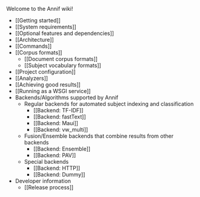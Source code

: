Welcome to the Annif wiki!

* [[Getting started]]
* [[System requirements]]
* [[Optional features and dependencies]]
* [[Architecture]]
* [[Commands]]
* [[Corpus formats]]
  * [[Document corpus formats]]
  * [[Subject vocabulary formats]]
* [[Project configuration]]
* [[Analyzers]]
* [[Achieving good results]]
* [[Running as a WSGI service]]
* Backends/Algorithms supported by Annif
  * Regular backends for automated subject indexing and classification
     * [[Backend: TF-IDF]]
     * [[Backend: fastText]]
     * [[Backend: Maui]]
     * [[Backend: vw_multi]]
  * Fusion/Ensemble backends that combine results from other backends
     * [[Backend: Ensemble]]
     * [[Backend: PAV]]
  * Special backends
     * [[Backend: HTTP]]
     * [[Backend: Dummy]]
* Developer information
  * [[Release process]]